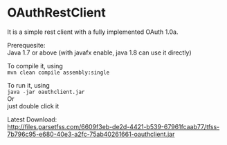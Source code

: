 OAuthRestClient
===============

It is a simple rest client with a fully implemented OAuth 1.0a.

Prerequesite:    
Java 1.7 or above (with javafx enable, java 1.8 can use it directly)


To compile it, using    
`mvn clean compile assembly:single`    

To run it, using   
`java -jar oauthclient.jar`    
Or   
just double click it    


Latest Download:    
http://files.parsetfss.com/6609f3eb-de2d-4421-b539-67961fcaab77/tfss-7b796c95-e680-40e3-a2fc-75ab40261661-oauthclient.jar
